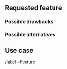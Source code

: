 ## Requested feature

<!-- A clear and concise description of the feature you suggest. -->



### Possible drawbacks

<!-- Could it introduce new problems? -->



### Possible alternatives

<!-- Describe alternative solutions you've considered, if any. -->



## Use case

<!-- Why do you think this feature should be in the app? You can describe how
you would use it, or in what situation it may help the users. -->



/label ~Feature
